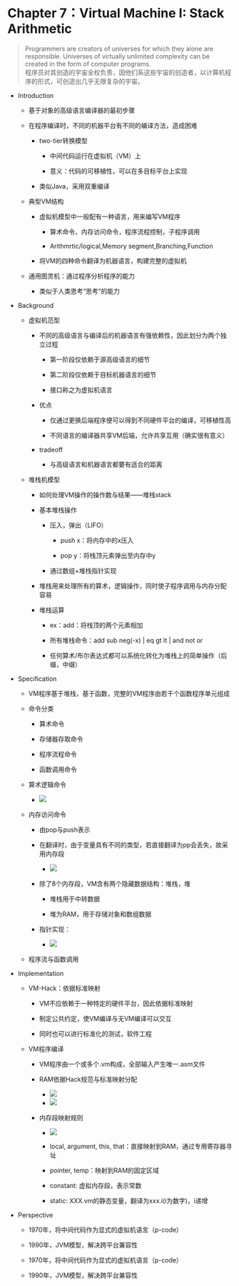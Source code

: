 # Chapter 7：Virtual Machine I: Stack Arithmetic

> Programmers are creators of universes for which they alone are responsible. Universes of virtually unlimited complexity can be created in the form of computer programs.     
> 程序员对其创造的宇宙全权负责，因他们系这些宇宙的创造者，以计算机程序的形式，可创造出几乎无限复杂的宇宙。
    
*   Introduction
    
    *   基于对象的高级语言编译器的最初步骤
        
    *   在程序编译时，不同的机器平台有不同的编译方法，造成困难
        
        *   two-tier转换模型
            
            *   中间代码运行在虚拟机（VM）上
                
            *   意义：代码的可移植性，可以在多目标平台上实现
                
            
        *   类似Java，采用双重编译
            
        
    *   典型VM结构
        
        *   虚拟机模型中一般配有一种语言，用来编写VM程序
            
            *   算术命令，内存访问命令，程序流程控制，子程序调用
                
            *   Arithmrtic/logical,Memory segment,Branching,Function
                
            
        *   将VM的四种命令翻译为机器语言，构建完整的虚拟机
            
        
    *   通用图灵机：通过程序分析程序的能力
        
        *   类似于人类思考“思考”的能力
            
        
    
*   Background
    
    *   虚拟机范型
        
        *   不同的高级语言与编译后的机器语言有强依赖性，因此划分为两个独立过程
            
            *   第一阶段仅依赖于源高级语言的细节
                
            *   第二阶段仅依赖于目标机器语言的细节
                
            *   接口称之为虚拟机语言
                
            
        *   优点
            
            *   仅通过更换后端程序便可以得到不同硬件平台的编译，可移植性高
                
            *   不同语言的编译器共享VM后端，允许共享互用（确实很有意义）
                
            
        *   tradeoff
            
            *   与高级语言和机器语言都要有适合的距离
                
            
        
    *   堆栈机模型
        
        *   如何处理VM操作的操作数与结果——堆栈stack
            
        *   基本堆栈操作
            
            *   压入，弹出（LIFO）
                
                *   push x：将内存中的x压入
                    
                *   pop y：将栈顶元素弹出至内存中y
                    
                
            *   通过数组+堆栈指针实现
                
            
        *   堆栈用来处理所有的算术，逻辑操作，同时使子程序调用与内存分配容易
            
        *   堆栈运算
            
            *   ex：add：将栈顶的两个元素相加
                
            *   所有堆栈命令：add sub neg(-x) | eq gt lt | and not or
                
            *   任何算术/布尔表达式都可以系统化转化为堆栈上的简单操作（后缀，中缀）
                
            
        
    
*   Specification
    
    *   VM程序基于堆栈，基于函数，完整的VM程序由若干个函数程序单元组成
        
    *   命令分类
        
        *   算术命令
            
        *   存储器存取命令
            
        *   程序流程命令
            
        *   函数调用命令
            
        
    *   算术逻辑命令
        
        *   ![](https://api2.mubu.com/v3/document_image/d9e99678-4374-44d1-80c8-4de818ea1eb5-14191769.jpg)
    *   内存访问命令
        
        *   由pop与push表示
            
        *   在翻译时，由于变量具有不同的类型，若直接翻译为pp会丢失，故采用内存段
            
            *   ![](https://api2.mubu.com/v3/document_image/8c35e4cd-2577-45c0-b0c7-8b84ab24dbaf-14191769.jpg)
        *   除了8个内存段，VM含有两个隐藏数据结构：堆栈，堆
            
            *   堆栈用于中转数据
                
            *   堆为RAM，用于存储对象和数组数据
                
            
        *   指针实现：
            
            *   ![](https://api2.mubu.com/v3/document_image/10ec50b3-b89b-443a-96ef-6478b3210f8b-14191769.jpg)
        
    *   程序流与函数调用
        
    
*   Implementation
    
    *   VM-Hack：依据标准映射
        
        *   VM不应依赖于一种特定的硬件平台，因此依据标准映射
            
        *   制定公共约定，使VM编译与无VM编译可以交互
            
        *   同时也可以进行标准化的测试，软件工程
            
        
    *   VM程序编译
        
        *   VM程序由一个或多个.vm构成，全部输入产生唯一.asm文件
            
        *   RAM依据Hack规范与标准映射分配
            
            *   ![](https://api2.mubu.com/v3/document_image/6451dadf-cf0a-4f66-9ac8-91315f2a1c3c-14191769.jpg)
            *   ![](https://api2.mubu.com/v3/document_image/114f3569-e1eb-472d-bc8c-410adb0a7693-14191769.jpg)
        *   内存段映射规则
            
            *   ![](https://api2.mubu.com/v3/document_image/fda27dbb-c375-4dd8-addd-fc29f5ea32de-14191769.jpg)
            
            *   local, argument, this, that：直接映射到RAM，通过专用寄存器寻址
                
            *   pointer, temp：映射到RAM的固定区域
                
            *   constant: 虚拟内存段，表示常数
                
            *   static: XXX.vm的静态变量，翻译为xxx.i(i为数字)，i递增
                
            
        
    
*   Perspective
    
    *   1970年，将中间代码作为显式的虚拟机语言（p-code）
        
    *   1990年，JVM模型，解决跨平台兼容性
        
    
    *   1970年，将中间代码作为显式的虚拟机语言（p-code）
        
    *   1990年，JVM模型，解决跨平台兼容性